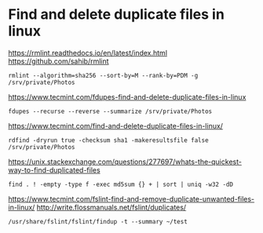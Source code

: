 # Find and delete duplicate files in linux

<https://rmlint.readthedocs.io/en/latest/index.html>
<https://github.com/sahib/rmlint>
```shell
rmlint --algorithm=sha256 --sort-by=M --rank-by=PDM -g /srv/private/Photos
```

<https://www.tecmint.com/fdupes-find-and-delete-duplicate-files-in-linux>
```shell
fdupes --recurse --reverse --summarize /srv/private/Photos
```
<https://www.tecmint.com/find-and-delete-duplicate-files-in-linux/>
```shell
rdfind -dryrun true -checksum sha1 -makeresultsfile false /srv/private/Photos
```

<https://unix.stackexchange.com/questions/277697/whats-the-quickest-way-to-find-duplicated-files>
```shell
find . ! -empty -type f -exec md5sum {} + | sort | uniq -w32 -dD
```

<https://www.tecmint.com/fslint-find-and-remove-duplicate-unwanted-files-in-linux/>
<http://write.flossmanuals.net/fslint/duplicates/>
```shell
/usr/share/fslint/fslint/findup -t --summary ~/test
```